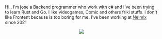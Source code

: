 Hi , I'm jose a Backend programmer who work with c# and I've been trying to learn Rust and Go.
I like videogames, Comic and others friki stuffs.
i don't like Frontent because is too boring for me.
I've been working at [Nelmix](https://nelmix.com) since 2021


<p align="center"><img src="https://github-readme-stats.vercel.app/api?username=Tcriss" /></p>
